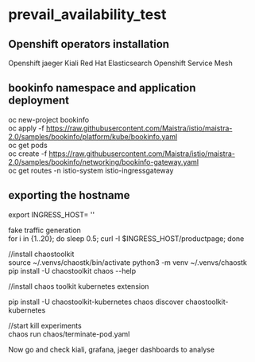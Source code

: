 # prevail_availability_test

## Openshift operators installation
Openshift jaeger
Kiali
Red Hat Elasticsearch
Openshift Service Mesh


## bookinfo namespace and application deployment
oc new-project bookinfo </br>
oc apply -f https://raw.githubusercontent.com/Maistra/istio/maistra-2.0/samples/bookinfo/platform/kube/bookinfo.yaml </br>
oc get pods </br>
oc create -f https://raw.githubusercontent.com/Maistra/istio/maistra-2.0/samples/bookinfo/networking/bookinfo-gateway.yaml </br>
oc get routes -n istio-system istio-ingressgateway </br>

## exporting the hostname
export INGRESS_HOST= '<HOST>'

fake traffic generation</br>
for i in {1..20}; do sleep 0.5; curl -I $INGRESS_HOST/productpage; done

//install chaostoolkit </br>
source ~/.venvs/chaostk/bin/activate
python3 -m venv ~/.venvs/chaostk
pip install -U chaostoolkit
chaos --help

//install chaos toolkit kubernetes extension </br>

pip install -U chaostoolkit-kubernetes
chaos discover chaostoolkit-kubernetes

//start kill experiments </br>
chaos run chaos/terminate-pod.yaml

Now go and check kiali, grafana, jaeger dashboards to analyse
